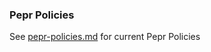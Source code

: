 ### Pepr Policies
See [pepr-policies.md](../../../docs/configuration/pepr-policies.md) for current Pepr Policies
